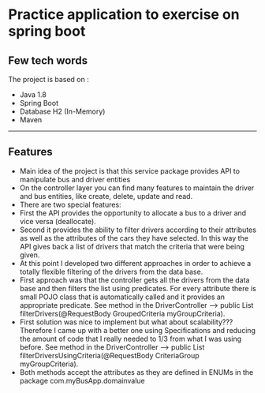 # Practice application to exercise on spring boot 

## Few tech words

The project is based on :

* Java 1.8
* Spring Boot
* Database H2 (In-Memory)
* Maven

---

## Features

* Main idea of the project is that this service package provides API to manipulate bus and driver entities
* On the controller layer you can find many features to maintain the driver and bus entities, like create, delete, update and read.
* There are two special features: 
* First the API provides the opportunity to allocate a bus to a driver and vice versa (deallocate).
* Second it provides the ability to filter drivers according to their attributes as well as the attributes of the cars they have selected. In this way the API gives back a list of drivers that match the criteria that were being given.
* At this point I developed two different approaches in order to achieve a totally flexible filtering of the drivers from the data base.
* First approach was that the controller gets all the drivers from the data base and then filters the list using predicates. For every attribute there is small POJO class that is automatically called and it provides an appropriate predicate. See method in the DriverController --> public List<DriverWithBusDTO> filterDrivers(@RequestBody  GroupedCriteria myGroupCriteria).
* First solution was nice to implement but what about scalability??? Therefore I came up with a better one using Specifications and reducing the amount of code that I really needed to 1/3 from what I was using before. See method in the DriverController --> public List<DriverWithBusDTO> filterDriversUsingCriteria(@RequestBody  CriteriaGroup myGroupCriteria).
* Both methods accept the attributes as they are defined in ENUMs in the package com.myBusApp.domainvalue